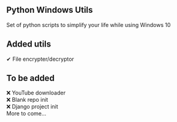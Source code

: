 ## Python Windows Utils

Set of python scripts to simplify your life while using Windows 10 


## Added utils

✔ File encrypter/decryptor </br>


## To be added

❌ YouTube downloader </br>
❌ Blank repo init </br>
❌ Django project init </br>
More to come... </br>
